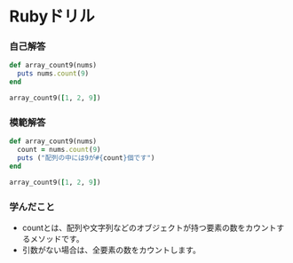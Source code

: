 # Rubyドリル
### 自己解答
```ruby
def array_count9(nums)
  puts nums.count(9)
end

array_count9([1, 2, 9])
```

### 模範解答
```ruby
def array_count9(nums)
  count = nums.count(9)
  puts ("配列の中には9が#{count}個です")
end

array_count9([1, 2, 9])
```

### 学んだこと
- countとは、配列や文字列などのオブジェクトが持つ要素の数をカウントするメソッドです。
- 引数がない場合は、全要素の数をカウントします。
